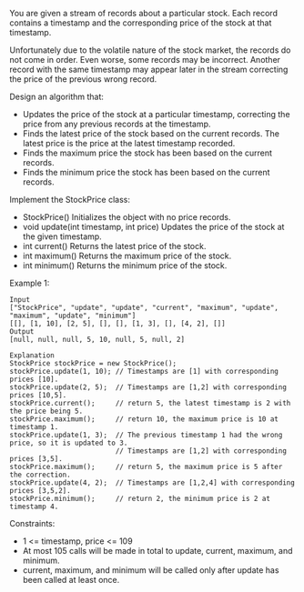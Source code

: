You are given a stream of records about a particular stock. Each record contains a timestamp and the corresponding price of the stock at that timestamp.

Unfortunately due to the volatile nature of the stock market, the records do not come in order. Even worse, some records may be incorrect. Another record with the same timestamp may appear later in the stream correcting the price of the previous wrong record.

Design an algorithm that:

- Updates the price of the stock at a particular timestamp, correcting the price from any previous records at the timestamp.
- Finds the latest price of the stock based on the current records. The latest price is the price at the latest timestamp recorded.
- Finds the maximum price the stock has been based on the current records.
- Finds the minimum price the stock has been based on the current records.

Implement the StockPrice class:

- StockPrice() Initializes the object with no price records.
- void update(int timestamp, int price) Updates the price of the stock at the given timestamp.
- int current() Returns the latest price of the stock.
- int maximum() Returns the maximum price of the stock.
- int minimum() Returns the minimum price of the stock.
 

Example 1:
```
Input
["StockPrice", "update", "update", "current", "maximum", "update", "maximum", "update", "minimum"]
[[], [1, 10], [2, 5], [], [], [1, 3], [], [4, 2], []]
Output
[null, null, null, 5, 10, null, 5, null, 2]

Explanation
StockPrice stockPrice = new StockPrice();
stockPrice.update(1, 10); // Timestamps are [1] with corresponding prices [10].
stockPrice.update(2, 5);  // Timestamps are [1,2] with corresponding prices [10,5].
stockPrice.current();     // return 5, the latest timestamp is 2 with the price being 5.
stockPrice.maximum();     // return 10, the maximum price is 10 at timestamp 1.
stockPrice.update(1, 3);  // The previous timestamp 1 had the wrong price, so it is updated to 3.
                          // Timestamps are [1,2] with corresponding prices [3,5].
stockPrice.maximum();     // return 5, the maximum price is 5 after the correction.
stockPrice.update(4, 2);  // Timestamps are [1,2,4] with corresponding prices [3,5,2].
stockPrice.minimum();     // return 2, the minimum price is 2 at timestamp 4.
```

Constraints:

- 1 <= timestamp, price <= 109
- At most 105 calls will be made in total to update, current, maximum, and minimum.
- current, maximum, and minimum will be called only after update has been called at least once.